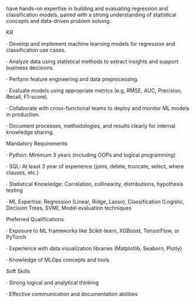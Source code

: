 have hands-on expertise in building and evaluating regression and classification models, 
paired with a strong understanding of statistical concepts and data-driven problem solving.
 

KR

· Develop and implement machine learning models for regression and classification use cases.

· Analyze data using statistical methods to extract insights and support business decisions.

· Perform feature engineering and data preprocessing.

· Evaluate models using appropriate metrics (e.g, RMSE, AUC, Precision, Recall, F1-score).

· Collaborate with cross-functional teams to deploy and monitor ML models in production.

· Document processes, methodologies, and results clearly for internal knowledge sharing.

Mandatory Requirements

· Python: Minimum 3 years (including OOPs and logical programming)

· SQL: At least 3 year of experience (joins, delete, truncate, select, where clauses, etc.)

· Statistical Knowledge: Correlation, collinearity, distributions, hypothesis testing

· ML Expertise: Regression (Linear, Ridge, Lasso), Classification (Logistic, Decision Trees, SVM), Model evaluation techniques

Preferred Qualifications

· Exposure to ML frameworks like Scikit-learn, XGBoost, TensorFlow, or PyTorch

· Experience with data visualization libraries (Matplotlib, Seaborn, Plotly)

· Knowledge of MLOps concepts and tools

Soft Skills

· Strong logical and analytical thinking

· Effective communication and documentation abilities
